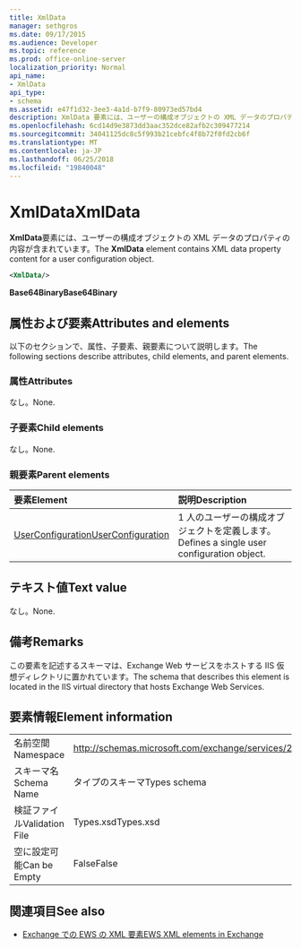 ```yaml
---
title: XmlData
manager: sethgros
ms.date: 09/17/2015
ms.audience: Developer
ms.topic: reference
ms.prod: office-online-server
localization_priority: Normal
api_name:
- XmlData
api_type:
- schema
ms.assetid: e47f1d32-3ee3-4a1d-b7f9-80973ed57bd4
description: XmlData 要素には、ユーザーの構成オブジェクトの XML データのプロパティの内容が含まれています。
ms.openlocfilehash: 6cd14d9e3873dd3aac352dce82afb2c309477214
ms.sourcegitcommit: 34041125dc8c5f993b21cebfc4f8b72f0fd2cb6f
ms.translationtype: MT
ms.contentlocale: ja-JP
ms.lasthandoff: 06/25/2018
ms.locfileid: "19840048"
---
```

# <a name="xmldata"></a><span data-ttu-id="920e7-103">XmlData</span><span class="sxs-lookup"><span data-stu-id="920e7-103">XmlData</span></span>

<span data-ttu-id="920e7-104">**XmlData**要素には、ユーザーの構成オブジェクトの XML データのプロパティの内容が含まれています。</span><span class="sxs-lookup"><span data-stu-id="920e7-104">The **XmlData** element contains XML data property content for a user configuration object.</span></span> 
  
```XML
<XmlData/>
```

<span data-ttu-id="920e7-105">**Base64Binary**</span><span class="sxs-lookup"><span data-stu-id="920e7-105">**Base64Binary**</span></span>

## <a name="attributes-and-elements"></a><span data-ttu-id="920e7-106">属性および要素</span><span class="sxs-lookup"><span data-stu-id="920e7-106">Attributes and elements</span></span>

<span data-ttu-id="920e7-107">以下のセクションで、属性、子要素、親要素について説明します。</span><span class="sxs-lookup"><span data-stu-id="920e7-107">The following sections describe attributes, child elements, and parent elements.</span></span>
  
### <a name="attributes"></a><span data-ttu-id="920e7-108">属性</span><span class="sxs-lookup"><span data-stu-id="920e7-108">Attributes</span></span>

<span data-ttu-id="920e7-109">なし。</span><span class="sxs-lookup"><span data-stu-id="920e7-109">None.</span></span>
  
### <a name="child-elements"></a><span data-ttu-id="920e7-110">子要素</span><span class="sxs-lookup"><span data-stu-id="920e7-110">Child elements</span></span>

<span data-ttu-id="920e7-111">なし。</span><span class="sxs-lookup"><span data-stu-id="920e7-111">None.</span></span>
  
### <a name="parent-elements"></a><span data-ttu-id="920e7-112">親要素</span><span class="sxs-lookup"><span data-stu-id="920e7-112">Parent elements</span></span>

|<span data-ttu-id="920e7-113">**要素**</span><span class="sxs-lookup"><span data-stu-id="920e7-113">**Element**</span></span>|<span data-ttu-id="920e7-114">**説明**</span><span class="sxs-lookup"><span data-stu-id="920e7-114">**Description**</span></span>|
|:-----|:-----|
|[<span data-ttu-id="920e7-115">UserConfiguration</span><span class="sxs-lookup"><span data-stu-id="920e7-115">UserConfiguration</span></span>](userconfiguration.md) <br/> |<span data-ttu-id="920e7-116">1 人のユーザーの構成オブジェクトを定義します。</span><span class="sxs-lookup"><span data-stu-id="920e7-116">Defines a single user configuration object.</span></span>  <br/> |
   
## <a name="text-value"></a><span data-ttu-id="920e7-117">テキスト値</span><span class="sxs-lookup"><span data-stu-id="920e7-117">Text value</span></span>

<span data-ttu-id="920e7-118">なし。</span><span class="sxs-lookup"><span data-stu-id="920e7-118">None.</span></span>
  
## <a name="remarks"></a><span data-ttu-id="920e7-119">備考</span><span class="sxs-lookup"><span data-stu-id="920e7-119">Remarks</span></span>

<span data-ttu-id="920e7-120">この要素を記述するスキーマは、Exchange Web サービスをホストする IIS 仮想ディレクトリに置かれています。</span><span class="sxs-lookup"><span data-stu-id="920e7-120">The schema that describes this element is located in the IIS virtual directory that hosts Exchange Web Services.</span></span>
  
## <a name="element-information"></a><span data-ttu-id="920e7-121">要素情報</span><span class="sxs-lookup"><span data-stu-id="920e7-121">Element information</span></span>

|||
|:-----|:-----|
|<span data-ttu-id="920e7-122">名前空間</span><span class="sxs-lookup"><span data-stu-id="920e7-122">Namespace</span></span>  <br/> |http://schemas.microsoft.com/exchange/services/2006/types  <br/> |
|<span data-ttu-id="920e7-123">スキーマ名</span><span class="sxs-lookup"><span data-stu-id="920e7-123">Schema Name</span></span>  <br/> |<span data-ttu-id="920e7-124">タイプのスキーマ</span><span class="sxs-lookup"><span data-stu-id="920e7-124">Types schema</span></span>  <br/> |
|<span data-ttu-id="920e7-125">検証ファイル</span><span class="sxs-lookup"><span data-stu-id="920e7-125">Validation File</span></span>  <br/> |<span data-ttu-id="920e7-126">Types.xsd</span><span class="sxs-lookup"><span data-stu-id="920e7-126">Types.xsd</span></span>  <br/> |
|<span data-ttu-id="920e7-127">空に設定可能</span><span class="sxs-lookup"><span data-stu-id="920e7-127">Can be Empty</span></span>  <br/> |<span data-ttu-id="920e7-128">False</span><span class="sxs-lookup"><span data-stu-id="920e7-128">False</span></span>  <br/> |
   
## <a name="see-also"></a><span data-ttu-id="920e7-129">関連項目</span><span class="sxs-lookup"><span data-stu-id="920e7-129">See also</span></span>

- [<span data-ttu-id="920e7-130">Exchange での EWS の XML 要素</span><span class="sxs-lookup"><span data-stu-id="920e7-130">EWS XML elements in Exchange</span></span>](ews-xml-elements-in-exchange.md)

